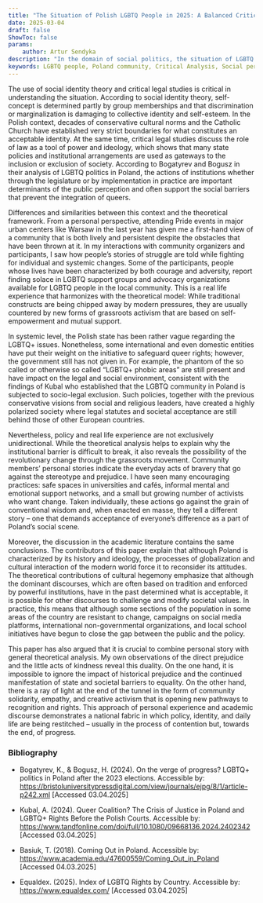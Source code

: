 ```yaml
---
title: "The Situation of Polish LGBTQ People in 2025: A Balanced Critical Analysis"
date: 2025-03-04
draft: false
ShowToc: false
params:
    author: Artur Sendyka
description: "In the domain of social politics, the situation of LGBTQ people in Poland in 2025 is a highly ambiguous and evolving case. During the last few decades, the interaction between cultural tradition and governmental policy on the one hand, and pressure from international organizations on the other hand, has created an environment that is at the same time oppressive. Slowly improving for queer people. This essay aims to describe the current  state of Polish LGBTQ people by incorporating theoretical frameworks into both personal experiences and observations within the community."
keywords: LGBTQ people, Poland community, Critical Analysis, Social perspective
---
```


The use of social identity theory and critical legal studies is critical in understanding the situation. According to social identity theory, self-concept is determined partly by group memberships and that discrimination or marginalization is damaging to  collective identity and self-esteem. In the Polish context, decades of conservative cultural norms and the Catholic Church  have established very strict boundaries for what constitutes an acceptable identity. At the same time, critical legal studies  discuss the role of law as a tool of power and ideology, which shows that many state policies and institutional arrangements are used as gateways to the inclusion or exclusion of society. According to Bogatyrev and Bogusz in their analysis of LGBTQ politics in Poland, the actions of institutions  whether through the legislature or by implementation in practice are important determinants of the public perception and often support the social barriers that prevent the integration of queers.

Differences and similarities between this context and the theoretical framework. From a personal perspective, attending Pride events in major urban centers like Warsaw  in the last year has given me a first-hand view of a community that is both lively and persistent  despite the obstacles that have been thrown at it. In my interactions with community organizers and participants, I saw how people’s stories of struggle are told while fighting for individual and systemic changes. Some of the participants, people whose lives have been characterized by both courage and adversity, report finding solace in LGBTQ support groups and advocacy organizations available for LGBTQ people in the local community. This is a real life experience that harmonizes with the theoretical model: While traditional constructs are being chipped away by modern  pressures, they are usually countered by new forms of grassroots activism that are based on self-empowerment and mutual support.

In systemic level, the Polish state has been rather vague regarding the  LGBTQ+ issues. Nonetheless, some international and even domestic entities have put their weight on the initiative to safeguard  queer rights; however, the government still has not given in. For example, the phantom of the so  called or otherwise so called “LGBTQ+ phobic areas” are still present and have impact on the legal and social environment, consistent with the findings of Kubal who established that the LGBTQ community in Poland is subjected to socio-legal exclusion. Such policies, together with the  previous conservative visions from social and religious leaders, have created a highly polarized society where legal statutes and societal acceptance are still behind those of other European countries.

Nevertheless, policy and real life experience are not exclusively unidirectional. While the theoretical analysis helps to explain why the institutional barrier is difficult  to break, it also reveals the possibility of the revolutionary change through the grassroots movement. Community members’ personal stories indicate the everyday acts of bravery that go against the stereotype and prejudice. I have seen many  encouraging practices: safe spaces in universities and cafés, informal mental and emotional support networks, and a small  but growing number of activists who want change. Taken individually, these actions go against the grain of conventional wisdom and, when enacted en masse, they tell a different story – one that demands acceptance of everyone’s difference as a part of Poland’s social scene.

Moreover, the discussion in the academic literature contains  the same conclusions. The contributors of this paper explain that although Poland is characterized by its history and  ideology, the processes of globalization and cultural interaction of the modern world force it to reconsider its attitudes. The  theoretical contributions of cultural hegemony emphasize that although the dominant discourses, which are often based on  tradition and enforced by powerful institutions, have in the past determined what is acceptable, it is possible for  other discourses to challenge and modify societal values. In practice, this means that although some sections of the population in some areas of the country are resistant to change, campaigns on social media platforms, international non-governmental organizations, and local school initiatives have begun to close the gap between the public and the policy.

This paper has also argued that it is crucial to combine personal story with general theoretical analysis. My own observations of the direct prejudice and the little acts of kindness reveal this duality. On the one hand, it is impossible to ignore the impact of historical prejudice and the continued manifestation of state and societal barriers to equality. On the other hand, there is a ray of light at the end of  the tunnel in the form of community solidarity, empathy, and creative activism that is opening new pathways to  recognition and rights. This approach of personal experience and academic discourse demonstrates a national fabric in which policy, identity, and daily life are being restitched – usually in the process of contention but, towards the end, of progress.

### Bibliography

- Bogatyrev, K., & Bogusz, H. (2024). On the verge of progress? LGBTQ+ politics in Poland after the 2023 elections. Accessible by: https://bristoluniversitypressdigital.com/view/journals/ejpg/8/1/article-p242.xml [Accessed 03.04.2025]

- Kubal, A. (2024). Queer Coalition? The Crisis of Justice in Poland and LGBTQ+ Rights Before the Polish Courts. Accessible by: https://www.tandfonline.com/doi/full/10.1080/09668136.2024.2402342 [Accessed 03.04.2025]

- Basiuk, T. (2018). Coming Out in Poland. Accessible by: https://www.academia.edu/47600559/Coming_Out_in_Poland [Accessed 04.03.2025]

- Equaldex. (2025). Index of LGBTQ Rights by Country. Accessible by: https://www.equaldex.com/ [Accessed 03.04.2025]

